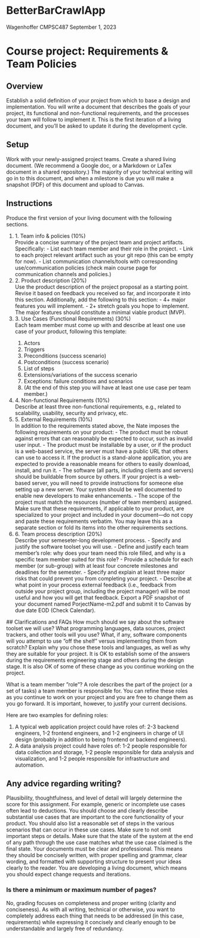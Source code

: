 # BetterBarCrawlApp
Wagenhoffer
CMPSC487
September 1, 2023

# Course project: Requirements & Team Policies

## Overview
Establish a solid definition of your project from which to base a design and implementation. You will
write a document that describes the goals of your project, its functional and non-functional requirements,
and the processes your team will follow to implement it. This is the first iteration of a living document,
and you’ll be asked to update it during the development cycle.
## Setup
Work with your newly-assigned project teams.
Create a shared living document. (We recommend a Google doc, or a Markdown or LaTex document
in a shared repository.) The majority of your technical writing will go in to this document, and when a
milestone is due you will make a snapshot (PDF) of this document and upload to Canvas.
## Instructions
Produce the first version of your living document with the following sections.
<ol>
  <li>1. Team info & policies (10%)</li>
  Provide a concise summary of the project team and project artifacts. Specifically:
  - List each team member and their role in the project.
  - Link to each project relevant artifact such as your git repo (this can be empty for now).
  - List communication channels/tools with corresponding use/communication policies (check main
  course page for communication channels and policies.)
  <li>2. Product description (20%)</li>
  Use the product description of the project proposal as a starting point. Revise it based on feedback you
  received so far, and incorporate it into this section. Additionally, add the following to this section:
  - 4+ major features you will implement.
  - 2+ stretch goals you hope to implement.
  The major features should constitute a minimal viable product (MVP).
  <li>3. Use Cases (Functional Requirements) (30%)</li>
  Each team member must come up with and describe at least one use case of your product, following
  this template:
  <ol>
    <li>Actors</li>
    <li>Triggers</li>
    <li>Preconditions (success scenario)</li>
    <li>Postconditions (success scenario)</li>
    <li>List of steps</li>
    <li>Extensions/variations of the success scenario</li>
    <li>Exceptions: failure conditions and scenarios</li>
    <li>(At the end of this step you will have at least one use case per team member.)</li>
  </ol>
  <li>4. Non-functional Requirements (10%)</li>
  Describe at least three non-functional requirements, e.g., related to scalability, usability, security and
  privacy, etc.
  
  <li>5. External Requirements (10%)</li>
  In addition to the requirements stated above, the Nate imposes the following requirements on your
  product:
  - The product must be robust against errors that can reasonably be expected to occur, such as invalid
  user input.
  - The product must be installable by a user, or if the product is a web-based service, the server must
  have a public URL that others can use to access it. If the product is a stand-alone application, you
  are expected to provide a reasonable means for others to easily download, install, and run it.
  - The software (all parts, including clients and servers) should be buildable from source by others. If
  your project is a web-based server, you will need to provide instructions for someone else setting up a
  new server. Your system should be well documented to enable new developers to make enhancements.
  - The scope of the project must match the resources (number of team members) assigned.
  Make sure that these requirements, if applicable to your product, are specialized to your project and
  included in your document—do not copy and paste these requirements verbatim. You may leave this as a
  separate section or fold its items into the other requirements sections.
  <li>6. Team process description (20%)</li>
  Describe your semeseter-long development process.
  - Specify and justify the software toolset you will use.
  - Define and justify each team member’s role: why does your team need this role filled, and why is
  a specific team member suited for this role?
  - Provide a schedule for each member (or sub-group) with at least four concrete milestones and
  deadlines for the semester.
  - Specify and explain at least three major risks that could prevent you from completing your project.
  - Describe at what point in your process external feedback (i.e., feedback from outside your project
  group, including the project manager) will be most useful and how you will get that feedback.
  Export a PDF snapshot of your document named PorjectName-m2.pdf and submit it to Canvas by due
  date EOD (Check Calendar).
</ol>
## Clarifications and FAQs
How much should we say about the software toolset we will use? What programming languages,
data sources, project trackers, and other tools will you use? What, if any, software components will you
attempt to use ”off the shelf” versus implementing them from scratch? Explain why you chose these tools
and languages, as well as why they are suitable for your project.
It is OK to establish some of the answers during the requirements engineering stage and others during
the design stage. It is also OK of some of these change as you continue working on the project.

What is a team member ”role”? A role describes the part of the project (or a set of tasks) a team
member is responsible for. You can refine these roles as you continue to work on your project and you are
free to change them as you go forward. It is important, however, to justify your current decisions.

Here are two examples for defining roles:
1. A typical web application project could have roles of: 2-3 backend engineers, 1-2 frontend engineers,
and 1-2 engineers in charge of UI design (probably in addition to being frontend or backend engineers).
2. A data analysis project could have roles of: 1-2 people responsible for data collection and storage, 1-2
people responsible for data analysis and visualization, and 1-2 people responsible for infrastructure and
automation.
## Any advice regarding writing?
Plausibility, thoughtfulness, and level of detail will largely determine the score for this assignment. For
example, generic or incomplete use cases often lead to deductions. You should choose and clearly describe
substantial use cases that are important to the core functionality of your product. You should also list a
reasonable set of steps in the various scenarios that can occur in these use cases. Make sure to not omit
important steps or details. Make sure that the state of the system at the end of any path through the use
case matches what the use case claimed is the final state.
Your documents must be clear and professional. This means they should be concisely written, with
proper spelling and grammar, clear wording, and formatted with supporting structure to present your
ideas clearly to the reader.
You are developing a living document, which means you should expect change requests and iterations.
### Is there a minimum or maximum number of pages?
No, grading focuses on completeness and proper writing (clarity and conciseness). As with all writing,
technical or otherwise, you want to completely address each thing that needs to be addressed (in this case,
requirements) while expressing it concisely and clearly enough to be understandable and largely free of
redundancy.
